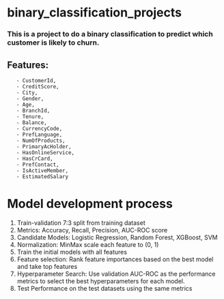 # binary_classification_projects

### This is a project to do a binary classification to predict which customer is likely to churn. 

## Features: 
       - CustomerId, 
       - CreditScore, 
       - City, 
       - Gender, 
       - Age, 
       - BranchId,
       - Tenure, 
       - Balance, 
       - CurrencyCode, 
       - PrefLanguage, 
       - NumOfProducts,
       - PrimaryAcHolder, 
       - HasOnlineService, 
       - HasCrCard, 
       - PrefContact,
       - IsActiveMember, 
       - EstimatedSalary
      
# Model development process
<ol>
<li>Train-validation 7:3 split from training dataset</li>
<li>Metrics: Accuracy, Recall, Precision, AUC-ROC score</li>
<li>Candidate Models: Logistic Regression, Random Forest, XGBoost, SVM</li>
<li>Normalization: MinMax scale  each feature to (0, 1)</li>
<li>Train the initial models with all features</li>
<li>Feature selection: Rank feature importances based on the best model and take top features</li>
<li>Hyperparameter Search:  Use validation AUC-ROC  as the performance metrics to select the best hyperparameters for each model.</li>
<li>Test Performance on the test datasets using the same metrics</li> 
</ol>
